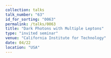 ```yaml
---
collection: talks
talk_number: "63"
id_for_sorting: "0063"
permalink: /talks/0063
title: "Dark Photons with Multiple Leptons" 
type: "invited seminar"
venue: "California Institute for Technology"
date: 04/22
location: "USA"
---
```

